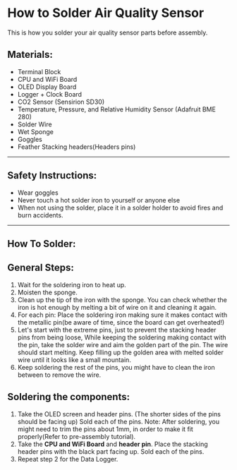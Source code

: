 # How to Solder Air Quality Sensor

This is how you solder your air quality sensor parts before assembly.

## Materials:

  +  Terminal Block
  +  CPU and WiFi Board
  +  OLED Display Board
  +  Logger + Clock Board
  +  CO2 Sensor (Sensirion SD30)
  +  Temperature, Pressure, and Relative Humidity Sensor (Adafruit BME 280)
  +  Solder Wire
  +  Wet Sponge
  +  Goggles
  +  Feather Stacking headers(Headers pins)

*** 

## Safety Instructions:
  + Wear goggles
  + Never touch a hot solder iron to yourself or anyone else
  + When not using the solder, place it in a solder holder to avoid fires and burn accidents.

***
## How To Solder:
## General Steps:

  1. Wait for the soldering iron to heat up.
  2. Moisten the sponge.
  3. Clean up the tip of the iron with the sponge. You can check whether the iron is hot enough by melting a bit of wire on it and cleaning it again.
  4. For each pin: Place the soldering iron making sure it makes contact with the metallic pin(be aware of time, since the board can get overheated!)
  5. Let's start with the extreme pins, just to prevent the stacking header pins from being loose, While keeping the soldering making contact with the pin, take the solder wire and aim the golden part of the pin. The wire should start melting. Keep filling up the golden area with melted solder wire until it looks like a small mountain.
  6. Keep soldering the rest of the pins, you might have to clean the iron between to remove the wire.

## Soldering the components:
  1. Take the OLED screen and header pins. (The shorter sides of the pins should be facing up) Sold each of the pins.
     Note: After soldering, you might need to trim the pins about 1mm, in order to make it fit properly(Refer to pre-assembly tutorial).
  2. Take the **CPU and WiFi Board** and **header pin**. Place the stacking header pins with the black part facing up. Sold each of the pins.
  3. Repeat step 2 for the Data Logger.
     








